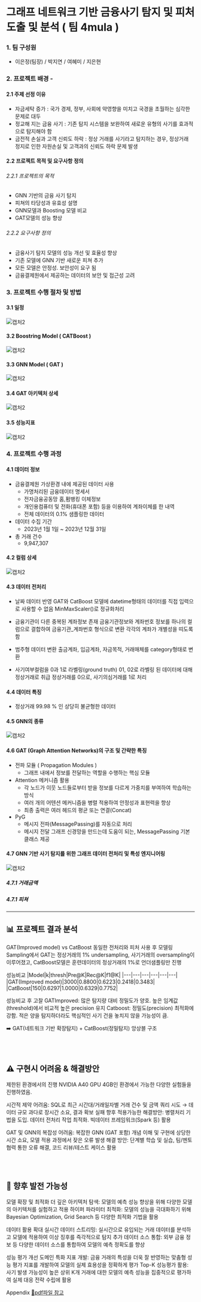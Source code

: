 # 그래프 네트워크 기반 금융사기 탐지 및 피처 도출 및 분석 ( 팀 4mula )
### 1. 팀 구성원
* 이은정(팀장) / 박지연 / 여혜미 / 지은현
  
### 2. 프로젝트 배경 - 
#### 2.1 주제 선정 이유
 * 자금세탁 증가 : 국가 경제, 정부, 사회에 악영향을 미치고 국경을 초월하는 심각한 문제로 대두
 * 정교해 지는 금융 사기 : 기존 탐지 시스템을 보완하여 새로운 유형의 사기를 효과적으로 탐지해야 함
 * 금전적 손실과 고객 신뢰도 하락 : 정상 거래를 사기라고 탐지하는 경우, 정상거래 정지로 인한 자원손실 및 고객과의 신뢰도 하락 문제 발생

#### 2.2 프로젝트 목적 및 요구사항 정의
###### 2.2.1 프로젝트의 목적
 * GNN 기반의 금융 사기 탐지
 * 피쳐의 타당성과 유효성 설명
 * GNN모델과 Boosting 모델 비교
 * GAT모델의 성능 향상
###### 2.2.2 요구사항 정의
 * 금융사기 탐지 모델의 성능 개선 및 효율성 향상
 * 기존 모델에 GNN 기반 새로운 피쳐 추가
 * 모든 모델은 안정성. 보안성이 요구 됨
 * 금융결제원에서 제공하는 데이터의 보안 및 접근성 고려


### 3. 프로젝트 수행 절차 및 방법
#### 3.1 일정
![캡처2](https://github.com/user-attachments/assets/e0e6cf9a-25dd-425f-b643-2c94d2c8f097)

#### 3.2 Boostring Model ( CATBoost )
![캡처2](https://github.com/user-attachments/assets/38762259-f073-418a-8572-4cab02640332)

#### 3.3 GNN Model ( GAT )
![캡처2](https://github.com/user-attachments/assets/57fcd777-0cf8-45af-acfc-2629d43b132d)

#### 3.4 GAT 아키텍처 상세
![캡처2](https://github.com/user-attachments/assets/55b202f5-9101-4aba-96c7-57f3dfa974ad)

#### 3.5 성능지표
![캡처2](https://github.com/user-attachments/assets/55c07ef8-999e-47b6-a669-a02e509a0377)

### 4. 프로젝트 수행 과정
#### 4.1 데이터 정보
* 금융결제원 가상환경 내에 제공된 데이터 사용
    * 가명처리된 금융데이터 명세서 
    * 전자금융공동망 홈,펌뱅킹 이체정보
    * 개인용컴퓨터 및 전화(휴대폰 포함) 등을 이용하여 계좌이체를 한 내역
    * 전체 데이터의 0.1% 샘플링한 데이터
* 데이터 수집 기간
    * 2023년 1월 1일 ~ 2023년 12월 31일
* 총 거래 건수
    * 9,947,307

#### 4.2 컬럼 상세
![캡처2](https://github.com/user-attachments/assets/b76d6b89-eb6a-41fe-89e2-5bfb9a8b3a8c)


#### 4.3 데이터 전처리
* 날짜 데이터 반영
GAT와 CatBoost 모델에 datetime형태의 데이터를 직접 입력으로 사용할 수 없음 MinMaxScaler()로 정규화처리

* 금융기관이 다른 중복된 계좌정보 존재
금융기관정보와 계좌번호 정보를 하나의 컬럼으로 결합하여 금융기관_계좌번호 형식으로  변환
각각의 계좌가 개별성을 띠도록 함

* 범주형 데이터 변환
출금계좌, 입금계좌, 자금목적, 거래매체를 category형태로 변환

* 사기여부컬럼을 0과 1로 라벨링(ground truth)
01, 02로 라벨링 된 데이터에 대해 정상거래로 취급
정상거래를 0으로, 사기의심거래를 1로 처리

#### 4.4 데이터 특징
* 정상거래 99.98 % 인  상당히 불균형한 데이터

#### 4.5 GNN의 종류
![캡처2](https://github.com/user-attachments/assets/c56c5a47-2970-4b8a-8b0e-ac5e1dee8b13)

#### 4.6 GAT (Graph Attention Networks)의 구조 및 간략한 특징
* 전파 모듈 ( Propagation Modules )
    * 그래프 내에서 정보를 전달하는 역할을 수행하는 핵심 모듈
* Attention 메커니즘 활용
    * 각 노드가 이웃 노드들로부터 받을 정보를 다르게 가중치를 부여하여 학습하는 방식
    * 여러 개의 어텐션 메커니즘을 병렬 적용하여 안정성과 표현력을 향상 
    * 최종 출력은 여러 헤드의 평균 또는 연결(Concat)
* PyG
    * 메시지 전파(MessagePassing)를 자동으로 처리
    * 메시지 전달 그래프 신경망을 만드는데 도움이 되는, MessagePassing 기본 클래스 제공

#### 4.7 GNN 기반 사기 탐지를 위한 그래프 데이터 전처리 및 특성 엔지니어링
![캡처2](https://github.com/user-attachments/assets/7c4d0d7a-dd08-4c4a-b9ad-3dcf0d505afa)

##### 4.7.1 거래금액

##### 4.7.1 피쳐






---------------------

📊 프로젝트 결과 분석
---
GAT(Improved model) vs CatBoost
동일한 전처리와 피처 사용 후 모델링
Sampling에서 GAT는 정상거래의 1% undersampling, 사기거래의 oversampling이 이루어졌고, CatBoost모델은 훈련데이터의 정상거래의 1%로 언더샘플링만 진행

성능비교
|Model|k|thresh|Pre@K|Rec@K|f1@K|
|---|---|---|---|---|---|
|GAT(Improved model)|3000|0.8800|0.6223|0.2418|0.3483|
|CatBoost|150|0.6297|1.0000|0.6329|0.7752|


성능비교 후 고찰
GATImproved: 많은 탐지량 대비 정밀도가 양호. 높은 임계값(threshold)에서 비교적 높은 precision 유지
Catboost: 정밀도(precision) 최적화에 강함. 적은 양을 탐지하더라도 핵심적인 사기 건을 놓치지 않을 가능성이 큼.

➡️ GAT(네트워크 기반 확장탐지) + CatBoost(정밀탐지) 앙상블 구조 

<br>
<br>


⚠️ 구현시 어려움 & 해결방안
---
제한된 환경에서의 진행
NVIDIA A40 GPU 4GB인 환경에서 가능한 다양한 실험들을 진행하였음.

시간적 제약
어려움: SQL로 최근 시간대/거래일자별 거래 건수 및 금액 쿼리 시도 → 데이터 규모 과다로 장시간 소요, 결과 확보 실패
향후 적용가능한 해결방안: 병렬처리 기법을 도입. 데이터 전처리 작업 최적화. 빅데이터 프레임워크(Spark 등) 활용

GAT 및 GNN의 복잡성
어려움: 복잡한 GNN (GAT 포함) 개념 이해 및 구현에 상당한 시간 소요, 모델 적용 과정에서 잦은 오류 발생
해결 방안: 단계별 학습 및 실습, 팀/멘토 협력 통한 오류 해결, 코드 리뷰/테스트 케이스 활용

<br>
<br>


🚀 향후 발전 가능성
---
모델 확장 및 최적화
더 깊은 아키텍처 탐색: 모델의 예측 성능 향상을 위해 다양한 모델의 아키텍처를 실험하고 적용
하이퍼 파라미터 최적화: 모델의 성능을 극대화하기 위해 Bayesian Optimization, Grid Search 등 다양한 최적화 기법을 활용

데이터 활용 확대
실시간 데이터 스트리밍: 실시간으로 유입되는 거래 데이터를 분석하고 모델에 적용하여 이상 징후를 즉각적으로 탐지
추가 데이터 소스 통합: 외부 금융 정보 등 다양한 데이터 소스를 통합하여 모델의 예측 정확도를 향상

성능 평가 개선
도메인 특화 지표 개발: 금융 거래의 특성을 더욱 잘 반영하는 맞춤형 성능 평가 지표를 개발하여 모델의 실제 효용성을 정확하게 평가
Top-K 성능평가 활용: 사기 발생 가능성이 높은 상위 K개 거래에 대한 모델의 예측 성능을 집중적으로 평가하여 실제 대응 전략 수립에 활용

Appendix
[🔗pdf파일 참고](pdf파일주소)
